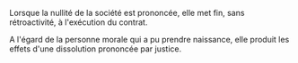   
 Lorsque la nullité de la société est prononcée, elle met fin, sans rétroactivité, à l'exécution du contrat.  

  
 A l'égard de la personne morale qui a pu prendre naissance, elle produit les effets d'une dissolution prononcée par justice.  
